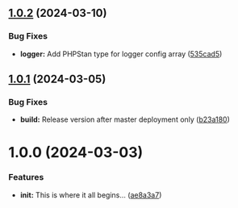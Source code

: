 ## [1.0.2](https://github.com/plumthedev/php-cloudwatch-logger/compare/v1.0.1...v1.0.2) (2024-03-10)


### Bug Fixes

* **logger:** Add PHPStan type for logger config array ([535cad5](https://github.com/plumthedev/php-cloudwatch-logger/commit/535cad5da6ce23ea7208c7dd1438510462d43ca9))

## [1.0.1](https://github.com/plumthedev/php-cloudwatch-logger/compare/v1.0.0...v1.0.1) (2024-03-05)


### Bug Fixes

* **build:** Release version after master deployment only ([b23a180](https://github.com/plumthedev/php-cloudwatch-logger/commit/b23a180d294b7d8cb737ff86c3761fcf4ba43ecf))

# 1.0.0 (2024-03-03)


### Features

* **init:** This is where it all begins... ([ae8a3a7](https://github.com/plumthedev/php-cloudwatch-logger/commit/ae8a3a71c1cf86b6ad515d6bbc07759ddca7da9f))
